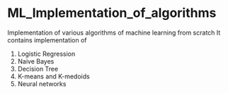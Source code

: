 # ML_Implementation_of_algorithms
Implementation of various algorithms of machine learning from scratch
It contains implementation of 
1. Logistic Regression
2. Naive Bayes
3. Decision Tree
4. K-means and K-medoids
5. Neural networks

